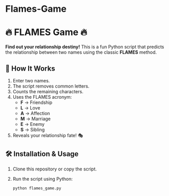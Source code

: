 # Flames-Game
# 🔥 FLAMES Game 🔥  

**Find out your relationship destiny!** This is a fun Python script that predicts the relationship between two names using the classic **FLAMES** method.  

## 🚀 How It Works  

1. Enter two names.  
2. The script removes common letters.  
3. Counts the remaining characters.  
4. Uses the FLAMES acronym:  
   - **F** → Friendship  
   - **L** → Love  
   - **A** → Affection  
   - **M** → Marriage  
   - **E** → Enemy  
   - **S** → Sibling  
5. Reveals your relationship fate! 🎭  

## 🛠️ Installation & Usage  

1. Clone this repository or copy the script.  
2. Run the script using Python:  

   ```sh
   python flames_game.py
